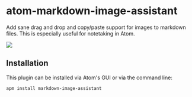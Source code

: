 # atom-markdown-image-assistant

Add sane drag and drop and copy/paste support for images to markdown files. This is especially useful for notetaking in Atom.

![](https://cloud.githubusercontent.com/assets/1661487/19503385/137f1da6-9568-11e6-9796-910e6927459d.gif)

## Installation

This plugin can be installed via Atom's GUI or via the command line:

```
apm install markdown-image-assistant
```
